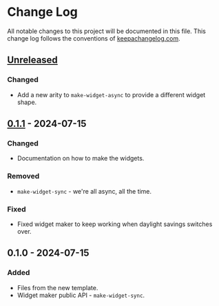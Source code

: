 # Change Log
All notable changes to this project will be documented in this file. This change log follows the conventions of [keepachangelog.com](http://keepachangelog.com/).

## [Unreleased]
### Changed
- Add a new arity to `make-widget-async` to provide a different widget shape.

## [0.1.1] - 2024-07-15
### Changed
- Documentation on how to make the widgets.

### Removed
- `make-widget-sync` - we're all async, all the time.

### Fixed
- Fixed widget maker to keep working when daylight savings switches over.

## 0.1.0 - 2024-07-15
### Added
- Files from the new template.
- Widget maker public API - `make-widget-sync`.

[Unreleased]: https://sourcehost.site/your-name/xyz.sokon.sheetmgrbackend/compare/0.1.1...HEAD
[0.1.1]: https://sourcehost.site/your-name/xyz.sokon.sheetmgrbackend/compare/0.1.0...0.1.1

